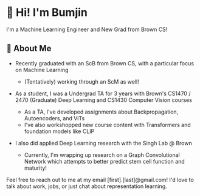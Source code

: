 # 👋 Hi! I'm Bumjin 

I'm a Machine Learning Engineer and New Grad from Brown CS!

## 💬 About Me

* Recently graduated with an ScB from Brown CS, with a particular focus on Machine Learning
  * (Tentatively) working through an ScM as well!

* As a student, I was a Undergrad TA for 3 years with Brown's CS1470 / 2470 (Graduate) Deep Learning and CS1430 Computer Vision courses 
  * As a TA, I've developed assignments about Backpropagation, Autoencoders, and ViTs 
  * I've also workshopped new course content with Transformers and foundation models like CLIP

* I also did applied Deep Learning research with the Singh Lab @ Brown
  * Currently, I'm wrapping up research on a Graph Convolutional Network which attempts to better predict stem cell function and maturity!


Feel free to reach out to me at my email [first].[last]@gmail.com! I'd love to talk about work, jobs, or just chat about representation learning.

<!--
**joobumjin/joobumjin** is a ✨ _special_ ✨ repository because its `README.md` (this file) appears on your GitHub profile.

Here are some ideas to get you started:

- 🔭 I’m currently working on ...
- 🌱 I’m currently learning ...
- 👯 I’m looking to collaborate on ...
- 🤔 I’m looking for help with ...
- 💬 Ask me about ...
- 📫 How to reach me: ...
- 😄 Pronouns: ...
- ⚡ Fun fact: ...
-->
